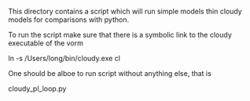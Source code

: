 This directory contains a script which will run simple models thin cloudy models for comparisons with python.

To run the script make sure that there is a symbolic link to the cloudy executable of the vorm

ln -s /Users/long/bin/cloudy.exe cl

One should be alboe to run script without anything else, that is

cloudy\_pl\_loop.py
